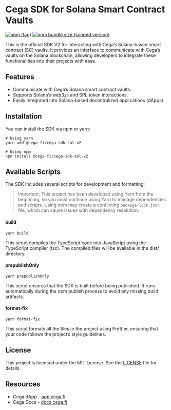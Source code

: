 # Cega SDK for Solana Smart Contract Vaults

[![npm (tag)](https://img.shields.io/npm/v/@cega-fi/cega-sdk-sol-v2)](https://www.npmjs.com/package/@cega-fi/cega-sdk-sol-v2)
[![npm bundle size (scoped version)](https://img.shields.io/bundlephobia/minzip/@cega-fi/cega-sdk-sol-v2/latest.svg)](https://bundlephobia.com/result?p=@cega-fi/cega-sdk-sol-v2@latest)

This is the official SDK V2 for interacting with Cega’s Solana-based smart contract (SC) vaults. It provides an interface to communicate with Cega’s vaults on the Solana blockchain, allowing developers to integrate these functionalities into their projects with ease.

## Features

- Communicate with Cega’s Solana smart contract vaults.
- Supports Solana’s web3.js and SPL token interactions.
- Easily integrated into Solana-based decentralized applications (dApps).

## Installation

You can install the SDK via npm or yarn:

```
# Using yarn
yarn add @cega-fi/cega-sdk-sol-v2

# Using npm
npm install @cega-fi/cega-sdk-sol-v2
```

## Available Scripts

The SDK includes several scripts for development and formatting:

> Important: This project has been developed using Yarn from the beginning, so you must continue using Yarn to manage dependencies and scripts. Using npm may create a conflicting `package-lock.json` file, which can cause issues with dependency resolution.

#### build

```
yarn build
```

This script compiles the TypeScript code into JavaScript using the TypeScript compiler (tsc). The compiled files will be available in the dist/ directory.

#### prepublishOnly

```
yarn prepublishOnly
```

This script ensures that the SDK is built before being published. It runs automatically during the npm publish process to avoid any missing build artifacts.

#### format-fix

```
yarn format-fix
```

This script formats all the files in the project using Prettier, ensuring that your code follows the project’s style guidelines.

## License

This project is licensed under the MIT License. See the [LICENSE](LICENSE) file for details.

## Resources

- Cega dApp - [app.cega.fi](https://app.cega.fi/)
- Cega Docs - [docs.cega.fi](https://docs.cega.fi)
